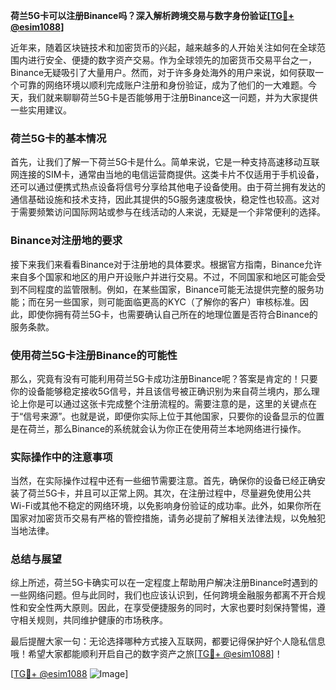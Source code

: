 **荷兰5G卡可以注册Binance吗？深入解析跨境交易与数字身份验证[[TG💪+ @esim1088](https://t.me/s/esim1088)]**

近年来，随着区块链技术和加密货币的兴起，越来越多的人开始关注如何在全球范围内进行安全、便捷的数字资产交易。作为全球领先的加密货币交易平台之一，Binance无疑吸引了大量用户。然而，对于许多身处海外的用户来说，如何获取一个可靠的网络环境以顺利完成账户注册和身份验证，成为了他们的一大难题。今天，我们就来聊聊荷兰5G卡是否能够用于注册Binance这一问题，并为大家提供一些实用建议。

### 荷兰5G卡的基本情况

首先，让我们了解一下荷兰5G卡是什么。简单来说，它是一种支持高速移动互联网连接的SIM卡，通常由当地的电信运营商提供。这类卡片不仅适用于手机设备，还可以通过便携式热点设备将信号分享给其他电子设备使用。由于荷兰拥有发达的通信基础设施和技术支持，因此其提供的5G服务速度极快，稳定性也较高。这对于需要频繁访问国际网站或参与在线活动的人来说，无疑是一个非常便利的选择。

### Binance对注册地的要求

接下来我们来看看Binance对于注册地的具体要求。根据官方指南，Binance允许来自多个国家和地区的用户开设账户并进行交易。不过，不同国家和地区可能会受到不同程度的监管限制。例如，在某些国家，Binance可能无法提供完整的服务功能；而在另一些国家，则可能面临更高的KYC（了解你的客户）审核标准。因此，即使你拥有荷兰5G卡，也需要确认自己所在的地理位置是否符合Binance的服务条款。

### 使用荷兰5G卡注册Binance的可能性

那么，究竟有没有可能利用荷兰5G卡成功注册Binance呢？答案是肯定的！只要你的设备能够稳定接收5G信号，并且该信号被正确识别为来自荷兰境内，那么理论上你是可以通过这张卡完成整个注册流程的。需要注意的是，这里的关键点在于“信号来源”。也就是说，即便你实际上位于其他国家，只要你的设备显示的位置是在荷兰，那么Binance的系统就会认为你正在使用荷兰本地网络进行操作。

### 实际操作中的注意事项

当然，在实际操作过程中还有一些细节需要注意。首先，确保你的设备已经正确安装了荷兰5G卡，并且可以正常上网。其次，在注册过程中，尽量避免使用公共Wi-Fi或其他不稳定的网络环境，以免影响身份验证的成功率。此外，如果你所在国家对加密货币交易有严格的管控措施，请务必提前了解相关法律法规，以免触犯当地法律。

### 总结与展望

综上所述，荷兰5G卡确实可以在一定程度上帮助用户解决注册Binance时遇到的一些网络问题。但与此同时，我们也应该认识到，任何跨境金融服务都离不开合规性和安全性两大原则。因此，在享受便捷服务的同时，大家也要时刻保持警惕，遵守相关规则，共同维护健康的市场秩序。

最后提醒大家一句：无论选择哪种方式接入互联网，都要记得保护好个人隐私信息哦！希望大家都能顺利开启自己的数字资产之旅[[TG💪+ @esim1088](https://t.me/s/esim1088)]！

[[TG💪+ @esim1088](https://t.me/s/esim1088) ![Image](https://i.postimg.cc/4NQfJmqS/Snipaste-2025-05-13-00-14-12.png)]